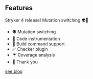 ## Features

Stryker 4 release! Mutation switching 👽🔀

* 👽 Mutation switching
* 🐠 Code instrumentation
* 👷‍‍ Build command support
* ✅ Checker plugin
* ☔ Coverage analysis
* 🎉 Thank you

[see blog](https://stryker-mutator.io/blog/2020-10-07/announcing-stryker-4-mutation-switching)

<!-- .element target="__blank"  -->

